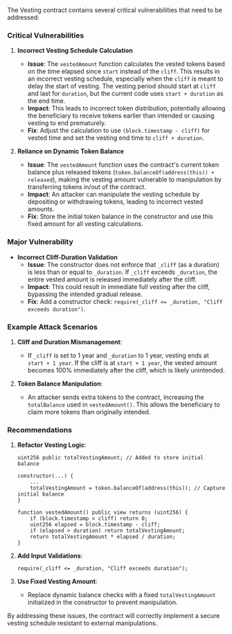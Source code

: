 The Vesting contract contains several critical vulnerabilities that need to be addressed:

### Critical Vulnerabilities

1. **Incorrect Vesting Schedule Calculation**
   - **Issue**: The `vestedAmount` function calculates the vested tokens based on the time elapsed since `start` instead of the `cliff`. This results in an incorrect vesting schedule, especially when the `cliff` is meant to delay the start of vesting. The vesting period should start at `cliff` and last for `duration`, but the current code uses `start + duration` as the end time.
   - **Impact**: This leads to incorrect token distribution, potentially allowing the beneficiary to receive tokens earlier than intended or causing vesting to end prematurely.
   - **Fix**: Adjust the calculation to use `(block.timestamp - cliff)` for vested time and set the vesting end time to `cliff + duration`.

2. **Reliance on Dynamic Token Balance**
   - **Issue**: The `vestedAmount` function uses the contract's current token balance plus released tokens (`token.balanceOf(address(this)) + released`), making the vesting amount vulnerable to manipulation by transferring tokens in/out of the contract.
   - **Impact**: An attacker can manipulate the vesting schedule by depositing or withdrawing tokens, leading to incorrect vested amounts.
   - **Fix**: Store the initial token balance in the constructor and use this fixed amount for all vesting calculations.

### Major Vulnerability

- **Incorrect Cliff-Duration Validation**
  - **Issue**: The constructor does not enforce that `_cliff` (as a duration) is less than or equal to `_duration`. If `_cliff` exceeds `_duration`, the entire vested amount is released immediately after the cliff.
  - **Impact**: This could result in immediate full vesting after the cliff, bypassing the intended gradual release.
  - **Fix**: Add a constructor check: `require(_cliff <= _duration, "Cliff exceeds duration")`.

### Example Attack Scenarios

1. **Cliff and Duration Mismanagement**:
   - If `_cliff` is set to 1 year and `_duration` to 1 year, vesting ends at `start + 1 year`. If the cliff is at `start + 1 year`, the vested amount becomes 100% immediately after the cliff, which is likely unintended.

2. **Token Balance Manipulation**:
   - An attacker sends extra tokens to the contract, increasing the `totalBalance` used in `vestedAmount()`. This allows the beneficiary to claim more tokens than originally intended.

### Recommendations

1. **Refactor Vesting Logic**:
   ```solidity
   uint256 public totalVestingAmount; // Added to store initial balance

   constructor(...) {
       ...
       totalVestingAmount = token.balanceOf(address(this)); // Capture initial balance
   }

   function vestedAmount() public view returns (uint256) {
       if (block.timestamp < cliff) return 0;
       uint256 elapsed = block.timestamp - cliff;
       if (elapsed > duration) return totalVestingAmount;
       return totalVestingAmount * elapsed / duration;
   }
   ```

2. **Add Input Validations**:
   ```solidity
   require(_cliff <= _duration, "Cliff exceeds duration");
   ```

3. **Use Fixed Vesting Amount**:
   - Replace dynamic balance checks with a fixed `totalVestingAmount` initialized in the constructor to prevent manipulation.

By addressing these issues, the contract will correctly implement a secure vesting schedule resistant to external manipulations.